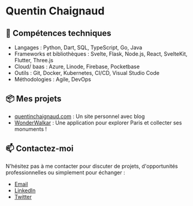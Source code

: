 # Quentin Chaignaud

## 🔧  Compétences techniques
- Langages : Python, Dart, SQL, TypeScript, Go, Java 
- Frameworks et bibliothèques : Svelte, Flask, Node.js, React, SvelteKit, Flutter, Three.js
- Cloud/ baas : Azure, Linode, Firebase, Pocketbase
- Outils : Git, Docker, Kubernetes, CI/CD, Visual Studio Code
- Méthodologies : Agile, DevOps

## 📦 Mes projets
- [quentinchaignaud.com](https://github.com/quentinchaignaud/quentinchaignaud.com) : Un site personnel avec blog
- [WonderWalkar](https://wonderwalkar.com/) : Une application pour explorer Paris et collecter ses monuments !

## 📫 Contactez-moi
N'hésitez pas à me contacter pour discuter de projets, d'opportunités professionnelles ou simplement pour échanger :

- [Email](mailto:contact@quentinchaignaud.com?subject=[GitHub]%20Source%20Han%20Sans)
- [LinkedIn](https://www.linkedin.com/in/quentin-chaignaud/)
- [Twitter](https://twitter.com/quentin__js)
